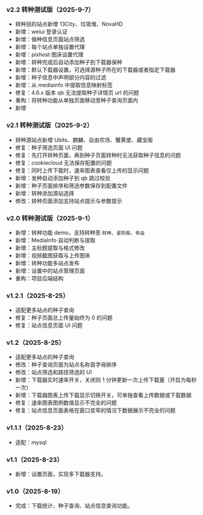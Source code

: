 ### v2.2 转种测试版（2025-9-7）

- 转种目的站点新增 13City、垃圾堆、NovaHD
- 新增：weiui 登录认证
- 新增：做种信息页面站点筛选
- 新增：每个站点单独设置代理
- 新增：pixhost 图床设置代理
- 新增：转种完成后自动添加种子到下载器保种
- 新增：默认下载器设置，可选择源种子所在的下载器或者指定下载器
- 新增：种子信息中声明部分内容的过滤
- 新增：从 mediainfo 中提取信息映射标签
- 修复：4.6.x 版本 qb 无法提取种子详情页 url 的问题
- 重构：将转种功能从单独页面移动至种子查询页面内
- 新增

### v2.1 转种测试版（2025-9-2）

- 转种源站点新增 Ubits、麒麟、自由农场、蟹黄堡、藏宝阁
- 修复：种子筛选页面 UI 问题
- 修复：先打开转种页面，再到种子页面转种时无法获取种子信息的问题
- 修复：cookiecloud 无法保存配置的问题
- 修复：同时上传下载时，速率图表查看仅上传的显示问题
- 新增：发种自动添加种子到 qb 跳过校验
- 新增：种子页面排序和筛选参数保存到配置文件
- 新增：转种添加源站选择
- 修改：转种页面添加支持站点提示与参数提示

### v2.0 转种测试版（2025-9-1）

- 新增：转种功能 demo，支持转种至 `财神`、`星陨阁`、`幸运`
- 新增：MediaInfo 自动判断与提取
- 新增：主标题提取与格式修改
- 新增：视频截图获取与上传图床
- 新增：转种功能多站点发布
- 新增：设置中的站点管理页面
- 重构：项目后端结构

### v1.2.1（2025-8-25）

- 适配更多站点的种子查询
- 修复：种子页面总上传量始终为 0 的问题
- 修复：站点信息页面 UI 问题

### v1.2（2025-8-25）

- 适配更多站点的种子查询
- 修改：种子查询页面为站点名称首字母排序
- 修改：站点筛选和路径筛选的 UI
- 新增：下载器实时速率开关，关闭则 1 分钟更新一次上传下载量（开启为每秒一次）
- 新增：下载器图表上传下载显示切换开关，可单独查看上传数据或下载数据
- 修复：速率图表图例数值显示不完全的问题
- 修复：站点信息页面表格在窗口变窄的情况下数据展示不完全的问题

### v1.1.1（2025-8-23）

- 适配：mysql

### v1.1（2025-8-23）

- 新增：设置页面，实现多下载器支持。

### v1.0（2025-8-19）

- 完成：下载统计、种子查询、站点信息查询功能。
